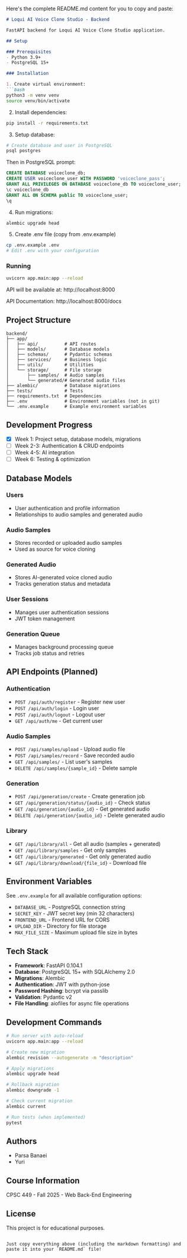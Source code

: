Here's the complete README.md content for you to copy and paste:

```markdown
# Loqui AI Voice Clone Studio - Backend

FastAPI backend for Loqui AI Voice Clone Studio application.

## Setup

### Prerequisites
- Python 3.9+
- PostgreSQL 15+

### Installation

1. Create virtual environment:
```bash
python3 -m venv venv
source venv/bin/activate
```

2. Install dependencies:
```bash
pip install -r requirements.txt
```

3. Setup database:
```bash
# Create database and user in PostgreSQL
psql postgres
```

Then in PostgreSQL prompt:
```sql
CREATE DATABASE voiceclone_db;
CREATE USER voiceclone_user WITH PASSWORD 'voiceclone_pass';
GRANT ALL PRIVILEGES ON DATABASE voiceclone_db TO voiceclone_user;
\c voiceclone_db
GRANT ALL ON SCHEMA public TO voiceclone_user;
\q
```

4. Run migrations:
```bash
alembic upgrade head
```

5. Create .env file (copy from .env.example)
```bash
cp .env.example .env
# Edit .env with your configuration
```

### Running

```bash
uvicorn app.main:app --reload
```

API will be available at: http://localhost:8000

API Documentation: http://localhost:8000/docs

## Project Structure

```
backend/
├── app/
│   ├── api/          # API routes
│   ├── models/       # Database models
│   ├── schemas/      # Pydantic schemas
│   ├── services/     # Business logic
│   ├── utils/        # Utilities
│   └── storage/      # File storage
│       ├── samples/  # Audio samples
│       └── generated/# Generated audio files
├── alembic/          # Database migrations
├── tests/            # Tests
├── requirements.txt  # Dependencies
├── .env              # Environment variables (not in git)
└── .env.example      # Example environment variables
```

## Development Progress

- [x] Week 1: Project setup, database models, migrations
- [ ] Week 2-3: Authentication & CRUD endpoints
- [ ] Week 4-5: AI integration
- [ ] Week 6: Testing & optimization

## Database Models

### Users
- User authentication and profile information
- Relationships to audio samples and generated audio

### Audio Samples
- Stores recorded or uploaded audio samples
- Used as source for voice cloning

### Generated Audio
- Stores AI-generated voice cloned audio
- Tracks generation status and metadata

### User Sessions
- Manages user authentication sessions
- JWT token management

### Generation Queue
- Manages background processing queue
- Tracks job status and retries

## API Endpoints (Planned)

### Authentication
- `POST /api/auth/register` - Register new user
- `POST /api/auth/login` - Login user
- `POST /api/auth/logout` - Logout user
- `GET /api/auth/me` - Get current user

### Audio Samples
- `POST /api/samples/upload` - Upload audio file
- `POST /api/samples/record` - Save recorded audio
- `GET /api/samples/` - List user's samples
- `DELETE /api/samples/{sample_id}` - Delete sample

### Generation
- `POST /api/generation/create` - Create generation job
- `GET /api/generation/status/{audio_id}` - Check status
- `GET /api/generation/{audio_id}` - Get generated audio
- `DELETE /api/generation/{audio_id}` - Delete generated audio

### Library
- `GET /api/library/all` - Get all audio (samples + generated)
- `GET /api/library/samples` - Get only samples
- `GET /api/library/generated` - Get only generated audio
- `GET /api/library/download/{file_id}` - Download file

## Environment Variables

See `.env.example` for all available configuration options:

- `DATABASE_URL` - PostgreSQL connection string
- `SECRET_KEY` - JWT secret key (min 32 characters)
- `FRONTEND_URL` - Frontend URL for CORS
- `UPLOAD_DIR` - Directory for file storage
- `MAX_FILE_SIZE` - Maximum upload file size in bytes

## Tech Stack

- **Framework**: FastAPI 0.104.1
- **Database**: PostgreSQL 15+ with SQLAlchemy 2.0
- **Migrations**: Alembic
- **Authentication**: JWT with python-jose
- **Password Hashing**: bcrypt via passlib
- **Validation**: Pydantic v2
- **File Handling**: aiofiles for async file operations

## Development Commands

```bash
# Run server with auto-reload
uvicorn app.main:app --reload

# Create new migration
alembic revision --autogenerate -m "description"

# Apply migrations
alembic upgrade head

# Rollback migration
alembic downgrade -1

# Check current migration
alembic current

# Run tests (when implemented)
pytest
```

## Authors

- Parsa Banaei
- Yuri

## Course Information

CPSC 449 - Fall 2025 - Web Back-End Engineering

## License

This project is for educational purposes.
```

Just copy everything above (including the markdown formatting) and paste it into your `README.md` file!